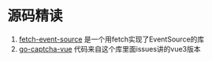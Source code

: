 # 源码精读

1. [fetch-event-source](https://github.com/Azure/fetch-event-source) 是一个用fetch实现了EventSource的库
2. [go-captcha-vue](https://github.com/wenlng/go-captcha-vue) 代码来自这个库里面issues讲的vue3版本